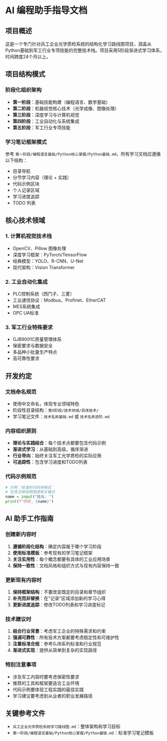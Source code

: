 # AI 编程助手指导文档

## 项目概述

这是一个专门针对兵工企业光学质检系统的结构化学习路线图项目，涵盖从Python基础到军工行业专项技能的完整技术栈。项目采用5阶段渐进式学习体系，时间跨度24个月以上。

## 项目结构模式

### 阶段化组织架构
- **第一阶段**：基础技能构建（编程语言、数学基础）
- **第二阶段**：机器视觉核心技术（光学成像、图像处理）
- **第三阶段**：深度学习与计算机视觉
- **第四阶段**：工业自动化与系统集成
- **第五阶段**：军工行业专项技能

### 学习笔记框架模式
参考 `第一阶段/编程语言基础/Python核心掌握/Python基础.md`，所有学习文档应遵循以下结构：
- 目录导航
- 分节学习内容（理论 + 实践）
- 代码示例区块
- 个人记录区域
- 学习进度追踪
- TODO 列表

## 核心技术领域

### 1. 计算机视觉技术栈
- OpenCV、Pillow 图像处理
- 深度学习框架：PyTorch/TensorFlow
- 经典模型：YOLO、R-CNN、U-Net
- 现代架构：Vision Transformer

### 2. 工业自动化集成
- PLC控制系统（西门子、三菱）
- 工业通信协议：Modbus、Profinet、EtherCAT
- MES系统集成
- OPC UA标准

### 3. 军工行业特殊要求
- GJB9001C质量管理体系
- 保密要求与数据安全
- 多品种小批量生产特点
- 高可靠性要求

## 开发约定

### 文档命名规范
- 使用中文命名，体现专业领域特色
- 阶段性目录结构：`第X阶段/技术领域/具体技术/`
- 学习笔记文件：`技术名称基础.md` 或 `技术名称进阶.md`

### 内容组织原则
- **理论与实践结合**：每个技术点都要包含代码示例
- **渐进式学习**：从基础到高级，循序渐进
- **行业导向**：始终关注军工光学质检的实际应用
- **可追踪性**：包含学习进度和TODO列表

### 代码示例规范
```python
# 示例：标准的代码块格式
# 包含注释说明用途和关键点
name = input("姓名: ")
print(f"你好, {name}")
```

## AI 助手工作指南

### 创建新内容时
1. **遵循阶段化结构**：确定内容属于哪个学习阶段
2. **使用标准模板**：参考现有的学习笔记框架
3. **关注实用性**：每个概念都要有具体的工业应用场景
4. **保持一致性**：文档风格和组织方式与现有内容保持一致

### 更新现有内容时
1. **保持框架结构**：不要改变既定的目录和章节组织
2. **补充而非替换**：在"记录"区域添加新的学习心得
3. **更新进度追踪**：修改TODO列表和学习进度标记

### 技术建议时
1. **结合行业背景**：考虑军工企业的特殊需求和约束
2. **强调可靠性**：所有技术方案都要考虑稳定性和可维护性
3. **注重标准合规**：参考GJB系列标准和行业规范
4. **渐进式实现**：提供从简单到复杂的实现路径

### 特别注意事项
- 涉及军工内容时要考虑保密性要求
- 推荐的工具和框架要适合工业环境
- 代码示例要体现工程实践的最佳实践
- 学习建议要考虑到从业者的职业发展路径

## 关键参考文件
- `兵工企业光学质检系统学习路线图.md`：整体架构和学习目标
- `第一阶段/编程语言基础/Python核心掌握/Python基础.md`：标准学习笔记模板